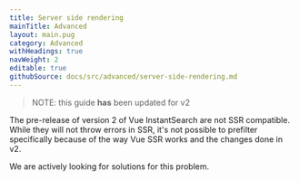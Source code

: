 ```yaml
---
title: Server side rendering
mainTitle: Advanced
layout: main.pug
category: Advanced
withHeadings: true
navWeight: 2
editable: true
githubSource: docs/src/advanced/server-side-rendering.md
---
```

> NOTE: this guide **has** been updated for v2

The pre-release of version 2 of Vue InstantSearch are not SSR compatible. While they will not throw errors in SSR, it's not possible to prefilter specifically because of the way Vue SSR works and the changes done in v2. 

We are actively looking for solutions for this problem.
